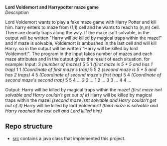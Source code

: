 **Lord Voldemort and Harrypotter maze game**  
*Description*

Lord Voldemort wants to play a fake maze game with Harry Potter and kill him.
harry enters to maze from (1,1) cell and he wants to reach to (n,m) cell. There are deadly traps along the way. If the maze isn't solvable, in the output will be written "Harry will be killed by magical traps within the maze!" and if maze is solvable, Voldemort is ambushed in the last cell and will kill Harry. so in the output will be written "Harry will be killed by lord Voldemort!".
The program in the input takes number of mazes and each maze attributes and in the output gives the result of each situation.
for example:
Input:
3     *(number of mazes)*
5 5 1 *(first maze is 5 * 5 and has 1 trap)*
1 1   *(Coordinate of first maze's trap)*
5 5 2 *(second maze is 5 * 5 and has 2 traps)*
4 5   *(Coordinate of second maze's first trap)*
5 4   *(Coordinate of second maze's second trap)*
5 5 4 *...*
2 2   *...*
1 2   *...*
3 3   *...*
4 4   *...*

Output:
Harry will be killed by magical traps within the maze! *(first maze isnt solvable and Harry couldn't get out of it)*
Harry will be killed by magical traps within the maze! *(second maze isnt solvable and Harry couldn't get out of it)*
Harry will be killed by lord Voldemort!                *(third maze is solvable and Harry reached the last cell and Lord killed him)*

## Repo structure
- [src](./src) contains a java class that implemented this project.
